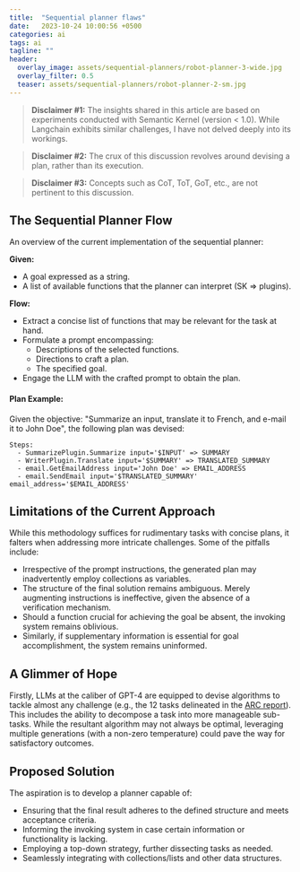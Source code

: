 ```yaml
---
title:  "Sequential planner flaws"
date:   2023-10-24 10:00:56 +0500
categories: ai
tags: ai
tagline: ""
header:
  overlay_image: assets/sequential-planners/robot-planner-3-wide.jpg
  overlay_filter: 0.5
  teaser: assets/sequential-planners/robot-planner-2-sm.jpg
---
```


>**Disclaimer #1:** The insights shared in this article are based on experiments conducted with Semantic Kernel (version < 1.0). While Langchain exhibits similar challenges, I have not delved deeply into its workings.

>**Disclaimer #2:** The crux of this discussion revolves around devising a plan, rather than its execution.

>**Disclaimer #3:** Concepts such as CoT, ToT, GoT, etc., are not pertinent to this discussion.

## The Sequential Planner Flow

An overview of the current implementation of the sequential planner:

**Given:**
- A goal expressed as a string.
- A list of available functions that the planner can interpret (SK => plugins).

**Flow:**
- Extract a concise list of functions that may be relevant for the task at hand.
- Formulate a prompt encompassing:
  - Descriptions of the selected functions.
  - Directions to craft a plan.
  - The specified goal.
- Engage the LLM with the crafted prompt to obtain the plan.

#### Plan Example:

Given the objective: "Summarize an input, translate it to French, and e-mail it to John Doe", the following plan was devised:

```
Steps:
  - SummarizePlugin.Summarize input='$INPUT' => SUMMARY
  - WriterPlugin.Translate input='$SUMMARY' => TRANSLATED_SUMMARY
  - email.GetEmailAddress input='John Doe' => EMAIL_ADDRESS
  - email.SendEmail input='$TRANSLATED_SUMMARY' email_address='$EMAIL_ADDRESS'
```

## Limitations of the Current Approach

While this methodology suffices for rudimentary tasks with concise plans, it falters when addressing more intricate challenges. Some of the pitfalls include:

- Irrespective of the prompt instructions, the generated plan may inadvertently employ collections as variables.
- The structure of the final solution remains ambiguous. Merely augmenting instructions is ineffective, given the absence of a verification mechanism.
- Should a function crucial for achieving the goal be absent, the invoking system remains oblivious.
- Similarly, if supplementary information is essential for goal accomplishment, the system remains uninformed.

## A Glimmer of Hope

Firstly, LLMs at the caliber of GPT-4 are equipped to devise algorithms to tackle almost any challenge (e.g., the 12 tasks delineated in the [ARC report](https://evals.alignment.org/blog/2023-08-01-new-report/)). This includes the ability to decompose a task into more manageable sub-tasks. While the resultant algorithm may not always be optimal, leveraging multiple generations (with a non-zero temperature) could pave the way for satisfactory outcomes.

## Proposed Solution

The aspiration is to develop a planner capable of:
- Ensuring that the final result adheres to the defined structure and meets acceptance criteria.
- Informing the invoking system in case certain information or functionality is lacking.
- Employing a top-down strategy, further dissecting tasks as needed.
- Seamlessly integrating with collections/lists and other data structures.

